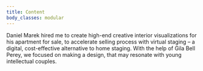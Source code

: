 ```yaml
---
title: Content
body_classes: modular
---
```


Daniel Marek hired me to create high-end creative interior visualizations for his apartment for sale, to accelerate selling process with virtual staging – a digital, cost-effective alternative to home staging. With the help of Gila Bell Perey, we focused on making a design, that may resonate with young intellectual couples.